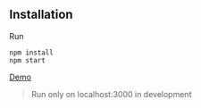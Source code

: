 ## Installation

Run

```shell
npm install
npm start
```
[Demo](http://evorob.me/)

> Run only on localhost:3000 in development
